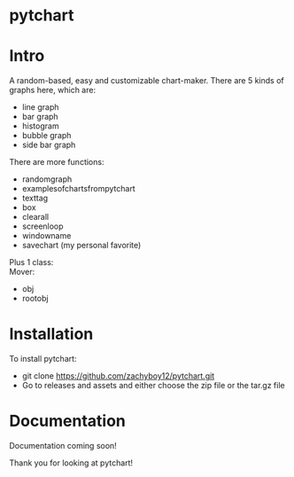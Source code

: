 # pytchart
# Intro
A random-based, easy and customizable chart-maker.
There are 5 kinds of graphs here, which are:
- line graph
- bar graph
- histogram
- bubble graph
- side bar graph

There are more functions:
- randomgraph
- examplesofchartsfrompytchart
- texttag
- box
- clearall
- screenloop
- windowname
- savechart (my personal favorite)

Plus 1 class:\
Mover:
- obj
- rootobj

# Installation
To install pytchart:
- git clone https://github.com/zachyboy12/pytchart.git
- Go to releases and assets and either choose the zip file or the tar.gz file

# Documentation
Documentation coming soon!

Thank you for looking at pytchart!
